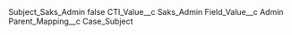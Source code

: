 <?xml version="1.0" encoding="UTF-8"?>
<CustomMetadata xmlns="http://soap.sforce.com/2006/04/metadata" xmlns:xsi="http://www.w3.org/2001/XMLSchema-instance" xmlns:xsd="http://www.w3.org/2001/XMLSchema">
    <label>Subject_Saks_Admin</label>
    <protected>false</protected>
    <values>
        <field>CTI_Value__c</field>
        <value xsi:type="xsd:string">Saks_Admin</value>
    </values>
    <values>
        <field>Field_Value__c</field>
        <value xsi:type="xsd:string">Admin</value>
    </values>
    <values>
        <field>Parent_Mapping__c</field>
        <value xsi:type="xsd:string">Case_Subject</value>
    </values>
</CustomMetadata>
